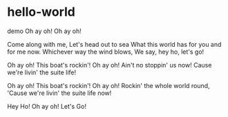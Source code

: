 # hello-world
demo
Oh ay oh!
Oh ay oh!

Come along with me,
Let's head out to sea
What this world has for you and for me now.
Whichever way the wind blows,
We say, hey ho, let's go!

Oh ay oh!
This boat's rockin'!
Oh ay oh!
Ain't no stoppin' us now!
Cause we're livin' the suite life!

Oh ay oh!
This boat's rockin'!
Oh ay oh!
Rockin' the whole world round,
'Cause we're livin' the suite life now!

Hey Ho!
Oh ay oh!
Let's Go!
